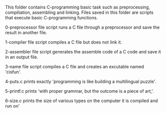 This folder contains C-programming basic task such as preprocessing, compiliation, assembling and linking. Files saved in this folder are scripts that execute basic C-programming functions.

0-preprocessor file script runs a C file through a preprocessor and save the result in another file.

1-compiler file script compiles a C file but does not link it.

2-assembler file script generates the assemble code of a C code and save it in an output file.

3-name file script compiles a C file and creates an excutable named 'cisfun'.

4-puts.c prints exactly 'programming is like building a multilingual puzzle'.

5-printf.c prints 'with proper grammar, but the outcome is a piece of art,'.

6-size.c prints the size of various types on the computer it is compiled and run on'

